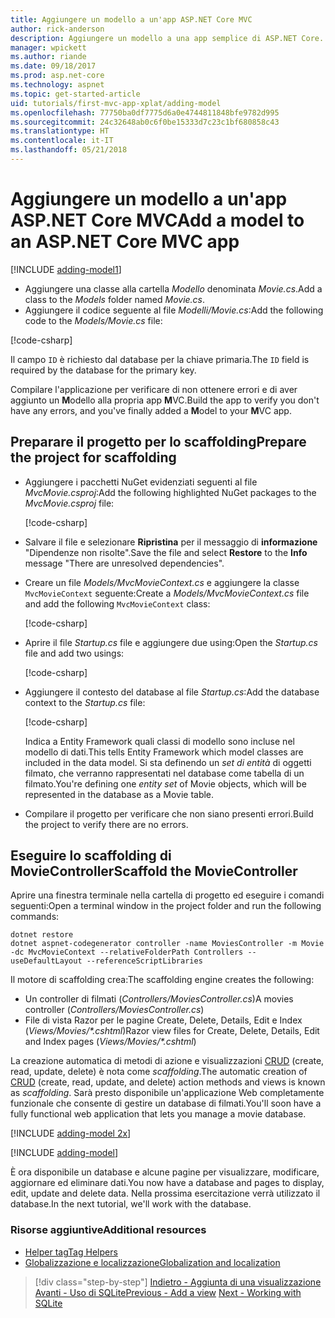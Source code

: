 ```yaml
---
title: Aggiungere un modello a un'app ASP.NET Core MVC
author: rick-anderson
description: Aggiungere un modello a una app semplice di ASP.NET Core.
manager: wpickett
ms.author: riande
ms.date: 09/18/2017
ms.prod: asp.net-core
ms.technology: aspnet
ms.topic: get-started-article
uid: tutorials/first-mvc-app-xplat/adding-model
ms.openlocfilehash: 77750ba0df7775d6a0e4744811848bfe9782d995
ms.sourcegitcommit: 24c32648ab0c6f0be15333d7c23c1bf680858c43
ms.translationtype: HT
ms.contentlocale: it-IT
ms.lasthandoff: 05/21/2018
---
```

# <a name="add-a-model-to-an-aspnet-core-mvc-app"></a><span data-ttu-id="2cc3a-103">Aggiungere un modello a un'app ASP.NET Core MVC</span><span class="sxs-lookup"><span data-stu-id="2cc3a-103">Add a model to an ASP.NET Core MVC app</span></span>

[!INCLUDE [adding-model1](../../includes/mvc-intro/adding-model1.md)]

* <span data-ttu-id="2cc3a-104">Aggiungere una classe alla cartella *Modello* denominata *Movie.cs*.</span><span class="sxs-lookup"><span data-stu-id="2cc3a-104">Add a class to the *Models* folder named *Movie.cs*.</span></span>
* <span data-ttu-id="2cc3a-105">Aggiungere il codice seguente al file *Modelli/Movie.cs*:</span><span class="sxs-lookup"><span data-stu-id="2cc3a-105">Add the following code to the *Models/Movie.cs* file:</span></span>

[!code-csharp[](../../tutorials/first-mvc-app/start-mvc/sample/MvcMovie/Models/MovieNoEF.cs?name=snippet_1)]

<span data-ttu-id="2cc3a-106">Il campo `ID` è richiesto dal database per la chiave primaria.</span><span class="sxs-lookup"><span data-stu-id="2cc3a-106">The `ID` field is required by the database for the primary key.</span></span> 

<span data-ttu-id="2cc3a-107">Compilare l'applicazione per verificare di non ottenere errori e di aver aggiunto un **M**odello alla propria app **M**VC.</span><span class="sxs-lookup"><span data-stu-id="2cc3a-107">Build the app to verify you don't have any errors, and you've finally added a **M**odel to your **M**VC app.</span></span>

## <a name="prepare-the-project-for-scaffolding"></a><span data-ttu-id="2cc3a-108">Preparare il progetto per lo scaffolding</span><span class="sxs-lookup"><span data-stu-id="2cc3a-108">Prepare the project for scaffolding</span></span>

- <span data-ttu-id="2cc3a-109">Aggiungere i pacchetti NuGet evidenziati seguenti al file *MvcMovie.csproj*:</span><span class="sxs-lookup"><span data-stu-id="2cc3a-109">Add the following highlighted NuGet packages to the *MvcMovie.csproj* file:</span></span>
             
   [!code-csharp[](start-mvc/sample/MvcMovie/MvcMovie.csproj?highlight=7,10)]

- <span data-ttu-id="2cc3a-110">Salvare il file e selezionare **Ripristina** per il messaggio di **informazione** "Dipendenze non risolte".</span><span class="sxs-lookup"><span data-stu-id="2cc3a-110">Save the file and select **Restore** to the **Info** message "There are unresolved dependencies".</span></span>
- <span data-ttu-id="2cc3a-111">Creare un file *Models/MvcMovieContext.cs* e aggiungere la classe `MvcMovieContext` seguente:</span><span class="sxs-lookup"><span data-stu-id="2cc3a-111">Create a *Models/MvcMovieContext.cs* file and add the following `MvcMovieContext` class:</span></span>

   [!code-csharp[](start-mvc/sample/MvcMovie/Models/MvcMovieContext.cs)]
   
- <span data-ttu-id="2cc3a-112">Aprire il file *Startup.cs* file e aggiungere due using:</span><span class="sxs-lookup"><span data-stu-id="2cc3a-112">Open the *Startup.cs* file and add two usings:</span></span>

   [!code-csharp[](start-mvc/sample/MvcMovie/Startup.cs?name=snippet1&highlight=1,2)]

- <span data-ttu-id="2cc3a-113">Aggiungere il contesto del database al file *Startup.cs*:</span><span class="sxs-lookup"><span data-stu-id="2cc3a-113">Add the database context to the *Startup.cs* file:</span></span>

   [!code-csharp[](start-mvc/sample/MvcMovie/Startup.cs?name=snippet2&highlight=6-7)]

  <span data-ttu-id="2cc3a-114">Indica a Entity Framework quali classi di modello sono incluse nel modello di dati.</span><span class="sxs-lookup"><span data-stu-id="2cc3a-114">This tells Entity Framework which model classes are included in the data model.</span></span> <span data-ttu-id="2cc3a-115">Si sta definendo un *set di entità* di oggetti filmato, che verranno rappresentati nel database come tabella di un filmato.</span><span class="sxs-lookup"><span data-stu-id="2cc3a-115">You're defining one *entity set* of Movie objects, which will be represented in the database as a Movie table.</span></span>

- <span data-ttu-id="2cc3a-116">Compilare il progetto per verificare che non siano presenti errori.</span><span class="sxs-lookup"><span data-stu-id="2cc3a-116">Build the project to verify there are no errors.</span></span>

## <a name="scaffold-the-moviecontroller"></a><span data-ttu-id="2cc3a-117">Eseguire lo scaffolding di MovieController</span><span class="sxs-lookup"><span data-stu-id="2cc3a-117">Scaffold the MovieController</span></span>

<span data-ttu-id="2cc3a-118">Aprire una finestra terminale nella cartella di progetto ed eseguire i comandi seguenti:</span><span class="sxs-lookup"><span data-stu-id="2cc3a-118">Open a terminal window in the project folder and run the following commands:</span></span>

```
dotnet restore
dotnet aspnet-codegenerator controller -name MoviesController -m Movie -dc MvcMovieContext --relativeFolderPath Controllers --useDefaultLayout --referenceScriptLibraries 
```
<span data-ttu-id="2cc3a-119">Il motore di scaffolding crea:</span><span class="sxs-lookup"><span data-stu-id="2cc3a-119">The scaffolding engine creates the following:</span></span>

* <span data-ttu-id="2cc3a-120">Un controller di filmati (*Controllers/MoviesController.cs*)</span><span class="sxs-lookup"><span data-stu-id="2cc3a-120">A movies controller (*Controllers/MoviesController.cs*)</span></span>
* <span data-ttu-id="2cc3a-121">File di vista Razor per le pagine Create, Delete, Details, Edit e Index (*Views/Movies/\*.cshtml*)</span><span class="sxs-lookup"><span data-stu-id="2cc3a-121">Razor view files for Create, Delete, Details, Edit and Index pages (*Views/Movies/\*.cshtml*)</span></span>

<span data-ttu-id="2cc3a-122">La creazione automatica di metodi di azione e visualizzazioni [CRUD](https://wikipedia.org/wiki/Create,_read,_update_and_delete) (create, read, update, delete) è nota come *scaffolding*.</span><span class="sxs-lookup"><span data-stu-id="2cc3a-122">The automatic creation of [CRUD](https://wikipedia.org/wiki/Create,_read,_update_and_delete) (create, read, update, and delete) action methods and views is known as *scaffolding*.</span></span> <span data-ttu-id="2cc3a-123">Sarà presto disponibile un'applicazione Web completamente funzionale che consente di gestire un database di filmati.</span><span class="sxs-lookup"><span data-stu-id="2cc3a-123">You'll soon have a fully functional web application that lets you manage a movie database.</span></span>

[!INCLUDE [adding-model 2x](../../includes/mvc-intro/adding-model2xp.md)]

[!INCLUDE [adding-model](../../includes/mvc-intro/adding-model3.md)]

<span data-ttu-id="2cc3a-124">È ora disponibile un database e alcune pagine per visualizzare, modificare, aggiornare ed eliminare dati.</span><span class="sxs-lookup"><span data-stu-id="2cc3a-124">You now have a database and pages to display, edit, update and delete data.</span></span> <span data-ttu-id="2cc3a-125">Nella prossima esercitazione verrà utilizzato il database.</span><span class="sxs-lookup"><span data-stu-id="2cc3a-125">In the next tutorial, we'll work with the database.</span></span>

### <a name="additional-resources"></a><span data-ttu-id="2cc3a-126">Risorse aggiuntive</span><span class="sxs-lookup"><span data-stu-id="2cc3a-126">Additional resources</span></span>

* [<span data-ttu-id="2cc3a-127">Helper tag</span><span class="sxs-lookup"><span data-stu-id="2cc3a-127">Tag Helpers</span></span>](xref:mvc/views/tag-helpers/intro)
* [<span data-ttu-id="2cc3a-128">Globalizzazione e localizzazione</span><span class="sxs-lookup"><span data-stu-id="2cc3a-128">Globalization and localization</span></span>](xref:fundamentals/localization)

> [!div class="step-by-step"]
> <span data-ttu-id="2cc3a-129">[Indietro - Aggiunta di una visualizzazione](adding-view.md)
> [Avanti - Uso di SQLite](working-with-sql.md)</span><span class="sxs-lookup"><span data-stu-id="2cc3a-129">[Previous - Add a view](adding-view.md)
[Next - Working with SQLite](working-with-sql.md)</span></span>
